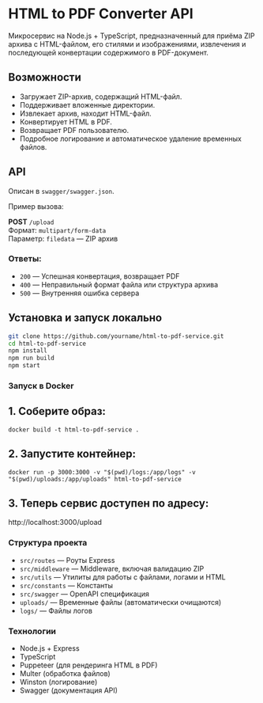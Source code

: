# HTML to PDF Converter API

Микросервис на Node.js + TypeScript, предназначенный для приёма ZIP архива с HTML-файлом, его стилями и изображениями, извлечения и последующей конвертации содержимого в PDF-документ.

## Возможности

- Загружает ZIP-архив, содержащий HTML-файл.
- Поддерживает вложенные директории.
- Извлекает архив, находит HTML-файл.
- Конвертирует HTML в PDF.
- Возвращает PDF пользователю.
- Подробное логирование и автоматическое удаление временных файлов.

## API

Описан в `swagger/swagger.json`.

Пример вызова:

**POST** `/upload`  
Формат: `multipart/form-data`  
Параметр: `filedata` — ZIP архив

### Ответы:

- `200` — Успешная конвертация, возвращает PDF
- `400` — Неправильный формат файла или структура архива
- `500` — Внутренняя ошибка сервера

## Установка и запуск локально

```bash
git clone https://github.com/yourname/html-to-pdf-service.git
cd html-to-pdf-service
npm install
npm run build
npm start
```

### Запуск в Docker

## 1. Соберите образ:

```
docker build -t html-to-pdf-service .
```

## 2. Запустите контейнер:

```
docker run -p 3000:3000 -v "$(pwd)/logs:/app/logs" -v "$(pwd)/uploads:/app/uploads" html-to-pdf-service
```

## 3. Теперь сервис доступен по адресу:

http://localhost:3000/upload

### Структура проекта

- `src/routes` — Роуты Express
- `src/middleware` — Middleware, включая валидацию ZIP
- `src/utils` — Утилиты для работы с файлами, логами и HTML
- `src/constants` — Константы
- `src/swagger` — OpenAPI спецификация
- `uploads/` — Временные файлы (автоматически очищаются)
- `logs/` — Файлы логов

### Технологии

- Node.js + Express
- TypeScript
- Puppeteer (для рендеринга HTML в PDF)
- Multer (обработка файлов)
- Winston (логирование)
- Swagger (документация API)
